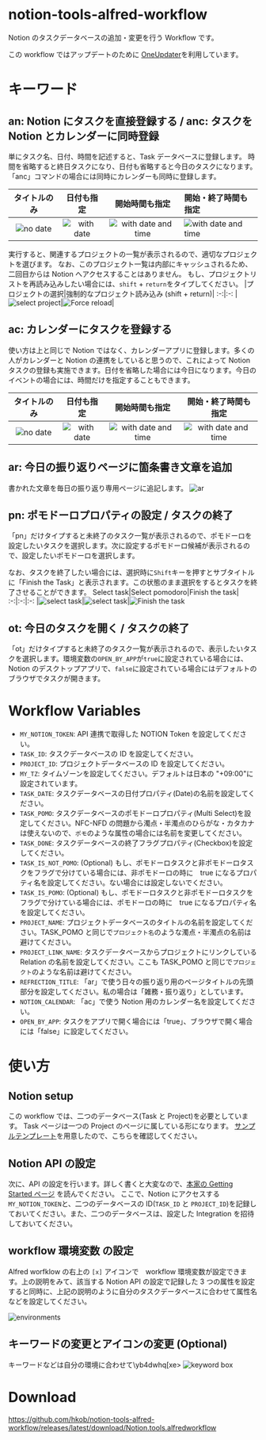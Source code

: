 # notion-tools-alfred-workflow
Notion のタスクデータベースの追加・変更を行う Workflow です。

この workflow ではアップデートのために [OneUpdater](https://github.com/vitorgalvao/alfred-workflows/tree/master/OneUpdater)を利用しています。

# キーワード

## an: Notion にタスクを直接登録する / anc: タスクを Notion とカレンダーに同時登録

単にタスク名、日付、時間を記述すると、Task データベースに登録します。
時間を省略すると終日タスクになり、日付も省略すると今日のタスクになります。
「anc」コマンドの場合には同時にカレンダーも同時に登録します。

タイトルのみ|日付も指定|開始時間も指定|開始・終了時間も指定|
:-:|:-:|:-:|:-|
|![no date](an1.png)|![with date](an2.png)|![with date and time](an3.png)|![with date and time](an4.png)|

実行すると、関連するプロジェクトの一覧が表示されるので、適切なプロジェクトを選びます。
なお、このプロジェクト一覧は内部にキャッシュされるため、二回目からは Notion へアクセスすることはありません。
もし、プロジェクトリストを再読み込みしたい場合には、`shift` + `return`をタイプしてください。
|プロジェクトの選択|強制的なプロジェクト読み込み (shift + return)|
:-:|:-:
|![select project](selectProjects.png)|![Force reload](an5.png)|

## ac: カレンダーにタスクを登録する

使い方は上と同じで Notion ではなく、カレンダーアプリに登録します。多くの人がカレンダーと Notion の連携をしていると思うので、これによって Notion タスクの登録も実施できます。日付を省略した場合には今日になります。今日のイベントの場合には、時間だけを指定することもできます。

タイトルのみ|日付も指定|開始時間も指定|開始・終了時間も指定|
:-:|:-:|:-:|:-:
|![no date](ac1.png)|![with date](ac2.png)|![with date and time](ac3.png)|![with date and time](ac4.png)|

## ar: 今日の振り返りページに箇条書き文章を追加

書かれた文章を毎日の振り返り専用ページに追記します。
![ar](ar.png)

## pn: ポモドーロプロパティの設定 / タスクの終了

「pn」だけタイプすると未終了のタスク一覧が表示されるので、ポモドーロを設定したいタスクを選択します。次に設定するポモドーロ候補が表示されるので、設定したいポモドーロを選択します。

なお、タスクを終了したい場合には、選択時に`Shift`キーを押すとサブタイトルに「Finish the Task」と表示されます。この状態のまま選択をするとタスクを終了させることができます。
Select task|Select pomodoro|Finish the task|
:-:|:-:|:-:
|![select task](pn1.png)|![select task](pn2.png)|![Finish the task](pn3.png)

## ot: 今日のタスクを開く / タスクの終了

「ot」だけタイプすると未終了のタスク一覧が表示されるので、表示したいタスクを選択します。環境変数の`OPEN_BY_APP`が`true`に設定されている場合には、Notion のデスクトップアプリで、`false`に設定されている場合にはデフォルトのブラウザでタスクが開きます。

# Workflow Variables

- `MY_NOTION_TOKEN`: API 連携で取得した NOTION Token を設定してください。
- `TASK_ID`: タスクデータベースの ID を設定してください。
- `PROJECT_ID`: プロジェクトデータベースの ID を設定してください。
- `MY_TZ`: タイムゾーンを設定してください。デフォルトは日本の "+09:00"に設定されています。
- `TASK_DATE`: タスクデータベースの日付プロパティ(Date)の名前を設定してください。
- `TASK_POMO`: タスクデータベースのポモドーロプロパティ(Multi Select)を設定してください。NFC-NFD の問題から濁点・半濁点のひらがな・カタカナは使えないので、`ポモ`のような属性の場合には名前を変更してください。
- `TASK_DONE`: タスクデータベースの終了フラグプロパティ(Checkbox)を設定してください。
- `TASK_IS_NOT_POMO`: (Optional) もし、ポモドーロタスクと非ポモドーロタスクをフラグで分けている場合には、非ポモドーロの時に　true になるプロパティ名を設定してください。ない場合には設定しないでください。
- `TASK_IS_POMO`: (Optional) もし、ポモドーロタスクと非ポモドーロタスクをフラグで分けている場合には、ポモドーロの時に　true になるプロパティ名を設定してください。
- `PROJECT_NAME`: プロジェクトデータベースのタイトルの名前を設定してください。TASK_POMO と同じで`プロジェクト名`のような濁点・半濁点の名前は避けてください。
- `PROJECT_LINK_NAME`: タスクデータベースからプロジェクトにリンクしている Relation の名前を設定してください。ここも TASK_POMO と同じで`プロジェクト`のような名前は避けてください。
- `REFRECTION_TITLE`: 「ar」で使う日々の振り返り用のページタイトルの先頭部分を設定してください。私の場合は「雑務・振り返り」としています。
- `NOTION_CALENDAR`: 「ac」で使う Notion 用のカレンダー名を設定してください。
- `OPEN_BY_APP`: タスクをアプリで開く場合には「true」、ブラウザで開く場合には「false」に設定してください。

# 使い方

## Notion setup

この workflow では、二つのデータベース(Task と Project)を必要としています。
Task ページは一つの Project のページに属している形になります。
[サンプルテンプレート](https://www.notion.so/Sample-database-for-notion-tools-alfred-workflow-5b5556f7fec84468ad1e4fe2bdea2db3)を用意したので、こちらを確認してください。

## Notion API の設定

次に、API の設定を行います。詳しく書くと大変なので、[本家の Getting Started ページ](https://developers.notion.com/docs/getting-started) を読んでください。
ここで、Notion にアクセスする`MY_NOTION_TOKEN`と、二つのデータベースの ID(`TASK_ID` と `PROJECT_ID`)を記録しておいてください。また、二つのデータベースは、設定した Integration を招待しておいてください。

## workflow 環境変数 の設定

Alfred worfklow の右上の `[x]` アイコンで　workflow 環境変数が設定できます。上の説明をみて、該当する
Notion API の設定で記録した 3 つの属性を設定すると同時に、上記の説明のように自分のタスクデータベースに合わせて属性名などを設定してください。

![environments](environments.png)

## キーワードの変更とアイコンの変更 (Optional)

キーワードなどは自分の環境に合わせて\yb4dwhq[xe>
![keyword box](keyword.png)

# Download

https://github.com/hkob/notion-tools-alfred-workflow/releases/latest/download/Notion.tools.alfredworkflow

